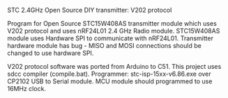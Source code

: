 STC 2.4GHz Open Source DIY transmitter: V202 protocol

Program for Open Source STC15W408AS transmitter module which uses V202 protocol and uses nRF24L01 2.4 GHz Radio module.
STC15W408AS module uses Hardware SPI to communicate with nRF24L01.
Transmitter hardware module has bug - MISO and MOSI connections should be changed to use hardware SPI.


V202 protocol software was ported from Arduino to C51. This project uses sdcc compiler (compile.bat).
Programmer: stc-isp-15xx-v6.86.exe over CP2102 USB to Serial module. MCU module should programmed to use 16MHz clock.
